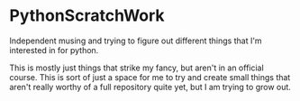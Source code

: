 # PythonScratchWork
Independent musing and trying to figure out different things that I'm interested in for python. 

This is mostly just things that strike my fancy, but aren't in an official course. This is sort of just a space for me to try and create small things that aren't really
worthy of a full repository quite yet, but I am trying to grow out. 
